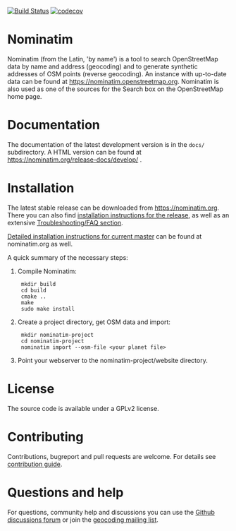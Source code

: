 [![Build Status](https://github.com/osm-search/Nominatim/workflows/CI%20Tests/badge.svg)](https://github.com/osm-search/Nominatim/actions?query=workflow%3A%22CI+Tests%22)
[![codecov](https://codecov.io/gh/osm-search/Nominatim/branch/master/graph/badge.svg?token=8P1LXrhCMy)](https://codecov.io/gh/osm-search/Nominatim)

Nominatim
=========

Nominatim (from the Latin, 'by name') is a tool to search OpenStreetMap data
by name and address (geocoding) and to generate synthetic addresses of
OSM points (reverse geocoding). An instance with up-to-date data can be found
at https://nominatim.openstreetmap.org. Nominatim is also used as one of the
sources for the Search box on the OpenStreetMap home page.

Documentation
=============

The documentation of the latest development version is in the
`docs/` subdirectory. A HTML version can be found at
https://nominatim.org/release-docs/develop/ .

Installation
============

The latest stable release can be downloaded from https://nominatim.org.
There you can also find [installation instructions for the release](https://nominatim.org/release-docs/latest/admin/Installation), as well as an extensive [Troubleshooting/FAQ section](https://nominatim.org/release-docs/latest/admin/Faq/).

[Detailed installation instructions for current master](https://nominatim.org/release-docs/develop/admin/Installation)
can be found at nominatim.org as well.

A quick summary of the necessary steps:

1. Compile Nominatim:

        mkdir build
        cd build
        cmake ..
        make
        sudo make install

2. Create a project directory, get OSM data and import:

        mkdir nominatim-project
        cd nominatim-project
        nominatim import --osm-file <your planet file>

3. Point your webserver to the nominatim-project/website directory.


License
=======

The source code is available under a GPLv2 license.


Contributing
============

Contributions, bugreport and pull requests are welcome.
For details see [contribution guide](CONTRIBUTING.md).


Questions and help
==================

For questions, community help and discussions you can use the
[Github discussions forum](https://github.com/osm-search/Nominatim/discussions)
or join the
[geocoding mailing list](https://lists.openstreetmap.org/listinfo/geocoding).
